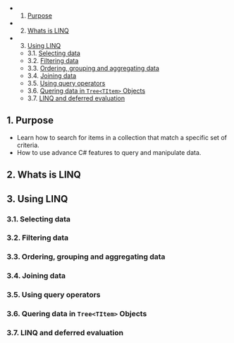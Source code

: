<!-- vscode-markdown-toc -->
* 1. [Purpose](#Purpose)
* 2. [Whats is LINQ](#WhatsisLINQ)
* 3. [Using LINQ](#UsingLINQ)
	* 3.1. [Selecting data](#Selectingdata)
	* 3.2. [Filtering data](#Filteringdata)
	* 3.3. [Ordering, grouping and aggregating data](#Orderinggroupingandaggregatingdata)
	* 3.4. [Joining data](#Joiningdata)
	* 3.5. [Using query operators](#Usingqueryoperators)
	* 3.6. [Quering data in `Tree<TItem>` Objects](#QueringdatainTreeTItemObjects)
	* 3.7. [LINQ and deferred evaluation](#LINQanddeferredevaluation)

<!-- vscode-markdown-toc-config
	numbering=true
	autoSave=true
	/vscode-markdown-toc-config -->
<!-- /vscode-markdown-toc -->


##  1. <a name='Purpose'></a>Purpose
- Learn how to search for items in a collection that match a specific set of criteria.
- How to use advance C# features to query and manipulate data.

##  2. <a name='WhatsisLINQ'></a>Whats is LINQ

##  3. <a name='UsingLINQ'></a>Using LINQ

###  3.1. <a name='Selectingdata'></a>Selecting data

###  3.2. <a name='Filteringdata'></a>Filtering data

###  3.3. <a name='Orderinggroupingandaggregatingdata'></a>Ordering, grouping and aggregating data

###  3.4. <a name='Joiningdata'></a>Joining data

###  3.5. <a name='Usingqueryoperators'></a>Using query operators

###  3.6. <a name='QueringdatainTreeTItemObjects'></a>Quering data in `Tree<TItem>` Objects

###  3.7. <a name='LINQanddeferredevaluation'></a>LINQ and deferred evaluation